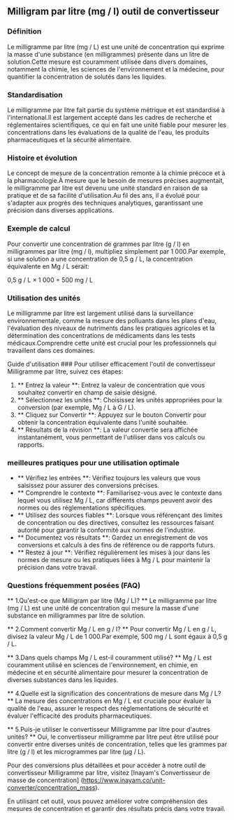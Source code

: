 ## Milligram par litre (mg / l) outil de convertisseur

### Définition
Le milligramme par litre (mg / L) est une unité de concentration qui exprime la masse d'une substance (en milligrammes) présente dans un litre de solution.Cette mesure est couramment utilisée dans divers domaines, notamment la chimie, les sciences de l'environnement et la médecine, pour quantifier la concentration de solutés dans les liquides.

### Standardisation
Le milligramme par litre fait partie du système métrique et est standardisé à l'international.Il est largement accepté dans les cadres de recherche et réglementaires scientifiques, ce qui en fait une unité fiable pour mesurer les concentrations dans les évaluations de la qualité de l'eau, les produits pharmaceutiques et la sécurité alimentaire.

### Histoire et évolution
Le concept de mesure de la concentration remonte à la chimie précoce et à la pharmacologie.À mesure que le besoin de mesures précises augmentait, le milligramme par litre est devenu une unité standard en raison de sa pratique et de sa facilité d'utilisation.Au fil des ans, il a évolué pour s'adapter aux progrès des techniques analytiques, garantissant une précision dans diverses applications.

### Exemple de calcul
Pour convertir une concentration de grammes par litre (g / l) en milligrammes par litre (mg / l), multipliez simplement par 1 000.Par exemple, si une solution a une concentration de 0,5 g / L, la concentration équivalente en Mg / L serait:

0,5 g / L × 1 000 = 500 mg / L

### Utilisation des unités
Le milligramme par litre est largement utilisé dans la surveillance environnementale, comme la mesure des polluants dans les plans d'eau, l'évaluation des niveaux de nutriments dans les pratiques agricoles et la détermination des concentrations de médicaments dans les tests médicaux.Comprendre cette unité est crucial pour les professionnels qui travaillent dans ces domaines.

Guide d'utilisation ###
Pour utiliser efficacement l'outil de convertisseur Milligramme par litre, suivez ces étapes:
1. ** Entrez la valeur **: Entrez la valeur de concentration que vous souhaitez convertir en champ de saisie désigné.
2. ** Sélectionnez les unités **: Choisissez les unités appropriées pour la conversion (par exemple, Mg / L à G / L).
3. ** Cliquez sur Convertir **: Appuyez sur le bouton Convertir pour obtenir la concentration équivalente dans l'unité souhaitée.
4. ** Résultats de la révision **: La valeur convertie sera affichée instantanément, vous permettant de l'utiliser dans vos calculs ou rapports.

### meilleures pratiques pour une utilisation optimale
- ** Vérifiez les entrées **: Vérifiez toujours les valeurs que vous saisissez pour assurer des conversions précises.
- ** Comprendre le contexte **: Familiarisez-vous avec le contexte dans lequel vous utilisez Mg / L, car différents champs peuvent avoir des normes ou des réglementations spécifiques.
- ** Utilisez des sources fiables **: Lorsque vous référençant des limites de concentration ou des directives, consultez les ressources faisant autorité pour garantir la conformité aux normes de l'industrie.
- ** Documentez vos résultats **: Gardez un enregistrement de vos conversions et calculs à des fins de référence ou de rapports futurs.
- ** Restez à jour **: Vérifiez régulièrement les mises à jour dans les normes de mesure ou les pratiques liées à Mg / L pour maintenir la précision dans votre travail.

### Questions fréquemment posées (FAQ)

** 1.Qu'est-ce que Milligram par litre (Mg / L)? **
Le milligramme par litre (mg / L) est une unité de concentration qui mesure la masse d'une substance en milligrammes par litre de solution.

** 2.Comment convertir Mg / L en g / l? **
Pour convertir Mg / L en g / L, divisez la valeur Mg / L de 1 000.Par exemple, 500 mg / L sont égaux à 0,5 g / L.

** 3.Dans quels champs Mg / L est-il couramment utilisé? **
Mg / L est couramment utilisé en sciences de l'environnement, en chimie, en médecine et en sécurité alimentaire pour mesurer la concentration de diverses substances dans les liquides.

** 4.Quelle est la signification des concentrations de mesure dans Mg / L? **
La mesure des concentrations en Mg / L est cruciale pour évaluer la qualité de l'eau, assurer le respect des réglementations de sécurité et évaluer l'efficacité des produits pharmaceutiques.

** 5.Puis-je utiliser le convertisseur Milligramme par litre pour d'autres unités? **
Oui, le convertisseur milligramme par litre peut être utilisé pour convertir entre diverses unités de concentration, telles que les grammes par litre (g / l) et les microgrammes par litre (µg / L).

Pour des conversions plus détaillées et pour accéder à notre outil de convertisseur Milligramme par litre, visitez [Inayam's Convertisseur de masse de concentration] (https://www.inayam.co/unit-converter/concentration_mass).

En utilisant cet outil, vous pouvez améliorer votre compréhension des mesures de concentration et garantir des résultats précis dans votre travail.